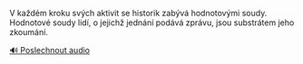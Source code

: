
V každém kroku svých aktivit se historik zabývá hodnotovými soudy. Hodnotové soudy lidí, o jejichž jednání podává zprávu, jsou substrátem jeho zkoumání.

[🔊 Poslechnout audio](/data/7-paragraphs/audio/chapter_19/para_003-V-kadm-kroku-svch-aktivit-se-historik-zabv-ho.mp3)
